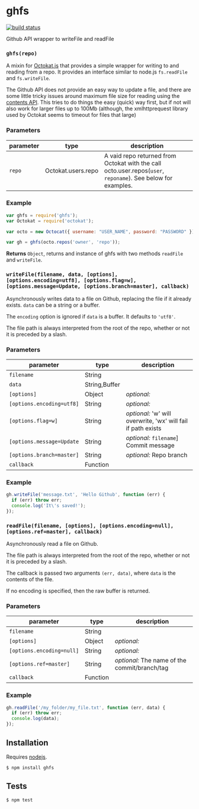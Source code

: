 # ghfs

[![build status](https://secure.travis-ci.org/gmaclennan/ghfs.js.png)](http://travis-ci.org/gmaclennan/ghfs.js)

Github API wrapper to writeFile and readFile


### `ghfs(repo)`

A mixin for [Octokat.js](https://github.com/philschatz/octokat.js) that
provides a simple wrapper for writing to and reading from a repo. It
provides an interface similar to node.js `fs.readFile` and `fs.writeFile`.

The Github API does not provide an easy way to update a file, and there are
some little tricky issues around maximum file size for reading using the
[contents API](https://developer.github.com/v3/repos/contents/). This tries
to do things the easy (quick) way first, but if not will also work for
larger files up to 100Mb (although, the xmlhttprequest library used by
Octokat seems to timeout for files that large)

### Parameters

| parameter | type                 | description                                                                                                  |
| --------- | -------------------- | ------------------------------------------------------------------------------------------------------------ |
| `repo`    | Octokat\.users\.repo | A vaid repo returned from Octokat with the call octo.user.repos(`user`, `reponame`). See below for examples. |


### Example

```js
var ghfs = require('ghfs'); 
var Octokat = require('octokat');

var octo = new Octocat({ username: "USER_NAME", password: "PASSWORD" });

var gh = ghfs(octo.repos('owner', 'repo'));
```


**Returns** `Object`, returns and instance of ghfs with two methods `readFile` and `writeFile`.


### `writeFile(filename, data, [options], [options.encoding=utf8], [options.flag=w], [options.message=Update, [options.branch=master], callback)`

Asynchronously writes data to a file on Github, replacing the file if it
already exists. `data` can be a string or a buffer.

The `encoding` option is ignored if `data` is a buffer. It defaults to `'utf8'`.

The file path is always interpreted from the root of the repo, whether or
not it is preceded by a slash.


### Parameters

| parameter                 | type           | description                                                   |
| ------------------------- | -------------- | ------------------------------------------------------------- |
| `filename`                | String         |                                                               |
| `data`                    | String\,Buffer |                                                               |
| `[options]`               | Object         | _optional:_                                                   |
| `[options.encoding=utf8]` | String         | _optional:_                                                   |
| `[options.flag=w]`        | String         | _optional:_ 'w' will overwrite, 'wx' will fail if path exists |
| `[options.message=Update` | String         | _optional:_ `filename`] Commit message                        |
| `[options.branch=master]` | String         | _optional:_ Repo branch                                       |
| `callback`                | Function       |                                                               |


### Example

```js
gh.writeFile('message.txt', 'Hello Github', function (err) {
  if (err) throw err;
  console.log('It\'s saved!');
});
```


### `readFile(filename, [options], [options.encoding=null], [options.ref=master], callback)`

Asynchronously read a file on Github.

The file path is always interpreted from the root of the repo, whether or
not it is preceded by a slash.

The callback is passed two arguments `(err, data)`, where `data` is the
contents of the file.

If no encoding is specified, then the raw buffer is returned.

### Parameters

| parameter                 | type     | description                                   |
| ------------------------- | -------- | --------------------------------------------- |
| `filename`                | String   |                                               |
| `[options]`               | Object   | _optional:_                                   |
| `[options.encoding=null]` | String   | _optional:_                                   |
| `[options.ref=master]`    | String   | _optional:_ The name of the commit/branch/tag |
| `callback`                | Function |                                               |


### Example

```js
gh.readFile('/my_folder/my_file.txt', function (err, data) { 
  if (err) throw err; 
  console.log(data);
});
```

## Installation

Requires [nodejs](http://nodejs.org/).

```sh
$ npm install ghfs
```

## Tests

```sh
$ npm test
```


